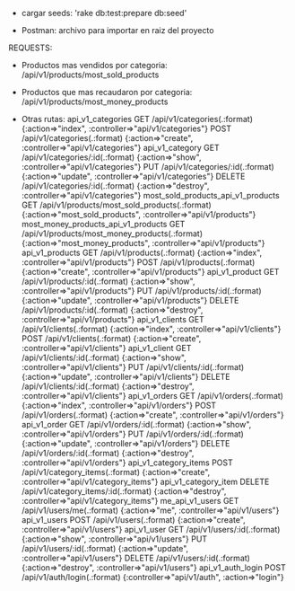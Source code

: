 - cargar seeds:
 'rake db:test:prepare db:seed'

- Postman: 
  archivo para importar en raiz del proyecto
  
REQUESTS:

- Productos mas vendidos por categoria:
    /api/v1/products/most_sold_products

- Productos que mas recaudaron por categoria:
    /api/v1/products/most_money_products

- Otras rutas:
                  api_v1_categories GET    /api/v1/categories(.:format)                   {:action=>"index", :controller=>"api/v1/categories"}
                                    POST   /api/v1/categories(.:format)                   {:action=>"create", :controller=>"api/v1/categories"}
                    api_v1_category GET    /api/v1/categories/:id(.:format)               {:action=>"show", :controller=>"api/v1/categories"}
                                    PUT    /api/v1/categories/:id(.:format)               {:action=>"update", :controller=>"api/v1/categories"}
                                    DELETE /api/v1/categories/:id(.:format)               {:action=>"destroy", :controller=>"api/v1/categories"}
 most_sold_products_api_v1_products GET    /api/v1/products/most_sold_products(.:format)  {:action=>"most_sold_products", :controller=>"api/v1/products"}
most_money_products_api_v1_products GET    /api/v1/products/most_money_products(.:format) {:action=>"most_money_products", :controller=>"api/v1/products"}
                    api_v1_products GET    /api/v1/products(.:format)                     {:action=>"index", :controller=>"api/v1/products"}
                                    POST   /api/v1/products(.:format)                     {:action=>"create", :controller=>"api/v1/products"}
                     api_v1_product GET    /api/v1/products/:id(.:format)                 {:action=>"show", :controller=>"api/v1/products"}
                                    PUT    /api/v1/products/:id(.:format)                 {:action=>"update", :controller=>"api/v1/products"}
                                    DELETE /api/v1/products/:id(.:format)                 {:action=>"destroy", :controller=>"api/v1/products"}
                     api_v1_clients GET    /api/v1/clients(.:format)                      {:action=>"index", :controller=>"api/v1/clients"}
                                    POST   /api/v1/clients(.:format)                      {:action=>"create", :controller=>"api/v1/clients"}
                      api_v1_client GET    /api/v1/clients/:id(.:format)                  {:action=>"show", :controller=>"api/v1/clients"}
                                    PUT    /api/v1/clients/:id(.:format)                  {:action=>"update", :controller=>"api/v1/clients"}
                                    DELETE /api/v1/clients/:id(.:format)                  {:action=>"destroy", :controller=>"api/v1/clients"}
                      api_v1_orders GET    /api/v1/orders(.:format)                       {:action=>"index", :controller=>"api/v1/orders"}
                                    POST   /api/v1/orders(.:format)                       {:action=>"create", :controller=>"api/v1/orders"}
                       api_v1_order GET    /api/v1/orders/:id(.:format)                   {:action=>"show", :controller=>"api/v1/orders"}
                                    PUT    /api/v1/orders/:id(.:format)                   {:action=>"update", :controller=>"api/v1/orders"}
                                    DELETE /api/v1/orders/:id(.:format)                   {:action=>"destroy", :controller=>"api/v1/orders"}
              api_v1_category_items POST   /api/v1/category_items(.:format)               {:action=>"create", :controller=>"api/v1/category_items"}
               api_v1_category_item DELETE /api/v1/category_items/:id(.:format)           {:action=>"destroy", :controller=>"api/v1/category_items"}
                    me_api_v1_users GET    /api/v1/users/me(.:format)                     {:action=>"me", :controller=>"api/v1/users"}
                       api_v1_users POST   /api/v1/users(.:format)                        {:action=>"create", :controller=>"api/v1/users"}
                        api_v1_user GET    /api/v1/users/:id(.:format)                    {:action=>"show", :controller=>"api/v1/users"}
                                    PUT    /api/v1/users/:id(.:format)                    {:action=>"update", :controller=>"api/v1/users"}
                                    DELETE /api/v1/users/:id(.:format)                    {:action=>"destroy", :controller=>"api/v1/users"}
                  api_v1_auth_login POST   /api/v1/auth/login(.:format)                   {:controller=>"api/v1/auth", :action=>"login"}